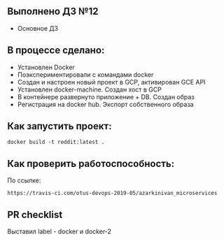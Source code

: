 ## Выполнено ДЗ №12

 - Основное ДЗ

## В процессе сделано:

 - Установлен Docker
 - Поэкспериментировали с командами docker
 - Создан и настроен новый проект в GCP, активирован GCE API
 - Установлен docker-machine. Создан хост в GCP
 - В контейнере развернуто приложение + DB. Создан образ
 - Регистрация на docker hub. Экспорт собственного образа

## Как запустить проект:
```
docker build -t reddit:latest .
```
## Как проверить работоспособность:
По ссылке:
```
https://travis-ci.com/otus-devops-2019-05/azarkinivan_microservices
```
## PR checklist
Выставил label - docker и docker-2

